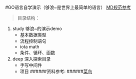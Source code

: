 #GO语言自学演示（够浪~是世界上最简单的语言）
[MD规范参考](https://www.cnblogs.com/bobo1/p/10929539.html)
>目录结构：
 1. study  够浪~的演示demo
     + 基本数据类型
     + 流程控制语句
     + iota  math
     + 条件、循环、函数
 2. deep   深入探索目录
     + 手写中间件
     + 项目
 ######资料参考:
 ######[菜鸟](https://www.runoob.com/go/go-data-types.html)
